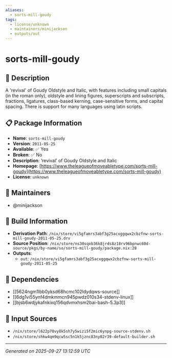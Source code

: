 ```yaml
---
aliases:
  - sorts-mill-goudy
tags:
  - license/unknown
  - maintainers/minijackson
  - outputs/out
---
```


# sorts-mill-goudy

## 📝 Description

A 'revival' of Goudy Oldstyle and Italic, with features including small
capitals (in the roman only), oldstyle and lining figures, superscripts
and subscripts, fractions, ligatures, class-based kerning, case-sensitive
forms, and capital spacing. There is support for many languages using
latin scripts.


## 📋 Package Information

- **Name**: `sorts-mill-goudy`
- **Version**: `2011-05-25`
- **Available**: ✅ Yes
- **Broken**: ✅ No
- **Description**: ‘revival’ of Goudy Oldstyle and Italic
- **Homepage**: [https://www.theleagueofmoveabletype.com/sorts-mill-goudy](https://www.theleagueofmoveabletype.com/sorts-mill-goudy)
- **License**: `unknown`
## 👥 Maintainers

- @minijackson


## 🔧 Build Information

- **Derivation Path**: `/nix/store/vi5gfamrs3abf3g25acxggqwx2cbzfnw-sorts-mill-goudy-2011-05-25.drv`
- **Source Position**: `/nix/store/ns30sqxb36k8jrds8z18rv96bpnwc60d-source/pkgs/by-name/so/sorts-mill-goudy/package.nix:28`
- **Outputs**:
  - `out`:  `/nix/store/vi5gfamrs3abf3g25acxggqwx2cbzfnw-sorts-mill-goudy-2011-05-25`

## 🔗 Dependencies

- [[5624ngm1lbb0yksd68hcmc102ldydqws-source]]
- [[6dg1vi55ynf4dmkmmcn945pwdz010s34-stdenv-linux]]
- [[bjsb6wdjykafnkixq156qdvmxhsm2bai-bash-5.3p3]]

## 📁 Input Sources

- `/nix/store/l622p70vy8k5sh7y5wizi5f2mic6ynpg-source-stdenv.sh`
- `/nix/store/shkw4qm9qcw5sc5n1k5jznc83ny02r39-default-builder.sh`

---
*Generated on 2025-09-27 13:12:59 UTC*
